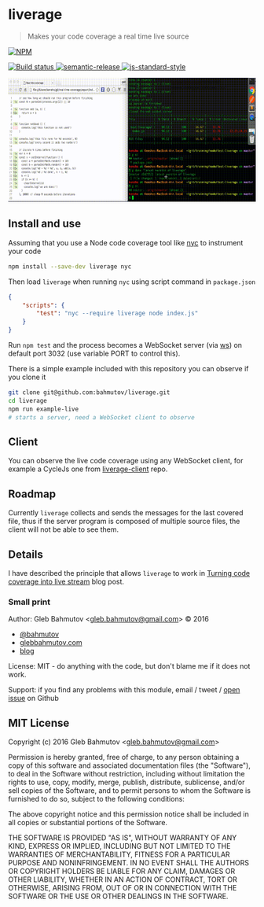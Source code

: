 # liverage

> Makes your code coverage a real time live source

[![NPM][npm-icon] ][npm-url]

[![Build status][ci-image] ][ci-url]
[![semantic-release][semantic-image] ][semantic-url]
[![js-standard-style][standard-image]][standard-url]

![liverage demo](images/liverage.gif)

## Install and use

Assuming that you use a Node code coverage tool like [nyc](https://www.npmjs.com/package/nyc)
to instrument your code

```sh
npm install --save-dev liverage nyc
```

Then load `liverage` when running `nyc` using script command in `package.json`

```json
{
    "scripts": {
        "test": "nyc --require liverage node index.js"
    }
}
```

Run `npm test` and the process becomes a WebSocket server 
(via [ws](https://www.npmjs.com/package/ws)) on default port 3032 
(use variable PORT to control this). 

There is a simple example included with this repository you can observe if you clone it

```sh
git clone git@github.com:bahmutov/liverage.git
cd liverage
npm run example-live
# starts a server, need a WebSocket client to observe
```

## Client

You can observe the live code coverage using any WebSocket client, for example a CycleJs one from
[liverage-client](https://github.com/bahmutov/liverage-client) repo.

## Roadmap

Currently `liverage` collects and sends the messages for the last covered file, thus if the server
program is composed of multiple source files, the client will not be able to see them.

## Details

I have described the principle that allows `liverage` to work in 
[Turning code coverage into live stream](https://glebbahmutov.com/blog/turning-code-coverage-into-live-stream/) blog post.

### Small print

Author: Gleb Bahmutov &lt;gleb.bahmutov@gmail.com&gt; &copy; 2016

* [@bahmutov](https://twitter.com/bahmutov)
* [glebbahmutov.com](http://glebbahmutov.com)
* [blog](http://glebbahmutov.com/blog)

License: MIT - do anything with the code, but don't blame me if it does not work.

Support: if you find any problems with this module, email / tweet /
[open issue](https://github.com/bahmutov/liverage/issues) on Github

## MIT License

Copyright (c) 2016 Gleb Bahmutov &lt;gleb.bahmutov@gmail.com&gt;

Permission is hereby granted, free of charge, to any person
obtaining a copy of this software and associated documentation
files (the "Software"), to deal in the Software without
restriction, including without limitation the rights to use,
copy, modify, merge, publish, distribute, sublicense, and/or sell
copies of the Software, and to permit persons to whom the
Software is furnished to do so, subject to the following
conditions:

The above copyright notice and this permission notice shall be
included in all copies or substantial portions of the Software.

THE SOFTWARE IS PROVIDED "AS IS", WITHOUT WARRANTY OF ANY KIND,
EXPRESS OR IMPLIED, INCLUDING BUT NOT LIMITED TO THE WARRANTIES
OF MERCHANTABILITY, FITNESS FOR A PARTICULAR PURPOSE AND
NONINFRINGEMENT. IN NO EVENT SHALL THE AUTHORS OR COPYRIGHT
HOLDERS BE LIABLE FOR ANY CLAIM, DAMAGES OR OTHER LIABILITY,
WHETHER IN AN ACTION OF CONTRACT, TORT OR OTHERWISE, ARISING
FROM, OUT OF OR IN CONNECTION WITH THE SOFTWARE OR THE USE OR
OTHER DEALINGS IN THE SOFTWARE.

[npm-icon]: https://nodei.co/npm/liverage.png?downloads=true
[npm-url]: https://npmjs.org/package/liverage
[ci-image]: https://travis-ci.org/bahmutov/liverage.png?branch=master
[ci-url]: https://travis-ci.org/bahmutov/liverage
[semantic-image]: https://img.shields.io/badge/%20%20%F0%9F%93%A6%F0%9F%9A%80-semantic--release-e10079.svg
[semantic-url]: https://github.com/semantic-release/semantic-release
[standard-image]: https://img.shields.io/badge/code%20style-standard-brightgreen.svg
[standard-url]: http://standardjs.com/
